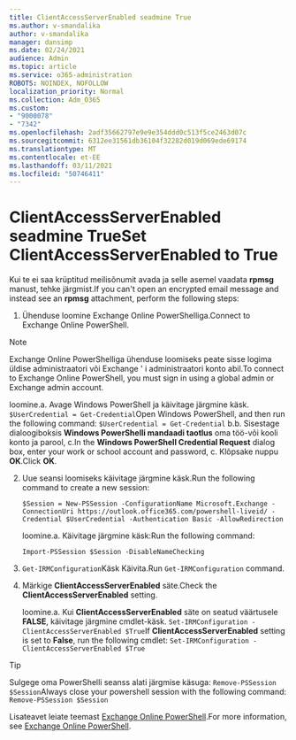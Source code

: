 ```yaml
---
title: ClientAccessServerEnabled seadmine True
ms.author: v-smandalika
author: v-smandalika
manager: dansimp
ms.date: 02/24/2021
audience: Admin
ms.topic: article
ms.service: o365-administration
ROBOTS: NOINDEX, NOFOLLOW
localization_priority: Normal
ms.collection: Adm_O365
ms.custom:
- "9000078"
- "7342"
ms.openlocfilehash: 2adf35662797e9e9e354ddd0c513f5ce2463d07c
ms.sourcegitcommit: 6312ee31561db36104f32282d019d069ede69174
ms.translationtype: MT
ms.contentlocale: et-EE
ms.lasthandoff: 03/11/2021
ms.locfileid: "50746411"
---
```

# <a name="set-clientaccessserverenabled-to-true"></a><span data-ttu-id="78ca4-102">ClientAccessServerEnabled seadmine True</span><span class="sxs-lookup"><span data-stu-id="78ca4-102">Set ClientAccessServerEnabled to True</span></span>

<span data-ttu-id="78ca4-103">Kui te ei saa krüptitud meilisõnumit avada ja selle asemel vaadata **rpmsg** manust, tehke järgmist.</span><span class="sxs-lookup"><span data-stu-id="78ca4-103">If you can't open an encrypted email message and instead see an **rpmsg** attachment, perform the following steps:</span></span>

1. <span data-ttu-id="78ca4-104">Ühenduse loomine Exchange Online PowerShelliga.</span><span class="sxs-lookup"><span data-stu-id="78ca4-104">Connect to Exchange Online PowerShell.</span></span>

> [!NOTE]
> <span data-ttu-id="78ca4-105">Exchange Online PowerShelliga ühenduse loomiseks peate sisse logima üldise administraatori või Exchange ' i administraatori konto abil.</span><span class="sxs-lookup"><span data-stu-id="78ca4-105">To connect to Exchange Online PowerShell, you must sign in using a global admin or Exchange admin account.</span></span>

   <span data-ttu-id="78ca4-106">loomine.</span><span class="sxs-lookup"><span data-stu-id="78ca4-106">a.</span></span> <span data-ttu-id="78ca4-107">Avage Windows PowerShell ja käivitage järgmine käsk. `$UserCredential = Get-Credential`</span><span class="sxs-lookup"><span data-stu-id="78ca4-107">Open Windows PowerShell, and then run the following command: `$UserCredential = Get-Credential`</span></span>
<span data-ttu-id="78ca4-108">b.</span><span class="sxs-lookup"><span data-stu-id="78ca4-108">b.</span></span> <span data-ttu-id="78ca4-109">Sisestage dialoogiboksis **Windows PowerShelli mandaadi taotlus** oma töö-või kooli konto ja parool, c.</span><span class="sxs-lookup"><span data-stu-id="78ca4-109">In the **Windows PowerShell Credential Request** dialog box, enter your work or school account and password, c.</span></span> <span data-ttu-id="78ca4-110">Klõpsake nuppu **OK**.</span><span class="sxs-lookup"><span data-stu-id="78ca4-110">Click **OK**.</span></span> 

2. <span data-ttu-id="78ca4-111">Uue seansi loomiseks käivitage järgmine käsk.</span><span class="sxs-lookup"><span data-stu-id="78ca4-111">Run the following command to create a new session:</span></span>

    `$Session = New-PSSession -ConfigurationName Microsoft.Exchange -ConnectionUri https://outlook.office365.com/powershell-liveid/ -Credential $UserCredential -Authentication Basic -AllowRedirection`

    <span data-ttu-id="78ca4-112">loomine.</span><span class="sxs-lookup"><span data-stu-id="78ca4-112">a.</span></span> <span data-ttu-id="78ca4-113">Käivitage järgmine käsk:</span><span class="sxs-lookup"><span data-stu-id="78ca4-113">Run the following command:</span></span>
    
    `Import-PSSession $Session -DisableNameChecking`

3. <span data-ttu-id="78ca4-114">`Get-IRMConfiguration`Käsk Käivita.</span><span class="sxs-lookup"><span data-stu-id="78ca4-114">Run `Get-IRMConfiguration` command.</span></span>

4. <span data-ttu-id="78ca4-115">Märkige **ClientAccessServerEnabled** säte.</span><span class="sxs-lookup"><span data-stu-id="78ca4-115">Check the **ClientAccessServerEnabled** setting.</span></span> 

    <span data-ttu-id="78ca4-116">loomine.</span><span class="sxs-lookup"><span data-stu-id="78ca4-116">a.</span></span> <span data-ttu-id="78ca4-117">Kui **ClientAccessServerEnabled** säte on seatud väärtusele **FALSE**, käivitage järgmine cmdlet-käsk. `Set-IRMConfiguration -ClientAccessServerEnabled $True`</span><span class="sxs-lookup"><span data-stu-id="78ca4-117">If **ClientAccessServerEnabled** setting is set to **False**, run the following cmdlet: `Set-IRMConfiguration -ClientAccessServerEnabled $True`</span></span>

> [!TIP]
> <span data-ttu-id="78ca4-118">Sulgege oma PowerShelli seanss alati järgmise käsuga: `Remove-PSSession $Session`</span><span class="sxs-lookup"><span data-stu-id="78ca4-118">Always close your powershell session with the following command: `Remove-PSSession $Session`</span></span>

<span data-ttu-id="78ca4-119">Lisateavet leiate teemast [Exchange Online PowerShell](https://docs.microsoft.com/powershell/exchange/connect-to-exchange-online-powershell).</span><span class="sxs-lookup"><span data-stu-id="78ca4-119">For more information, see [Exchange Online PowerShell](https://docs.microsoft.com/powershell/exchange/connect-to-exchange-online-powershell).</span></span>

